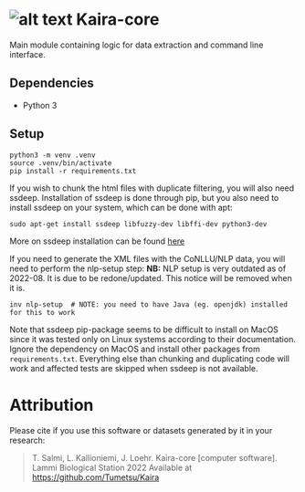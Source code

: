 # ![alt text](http://i.imgur.com/vBIAv3m.png "Kaira logo") Kaira-core

Main module containing logic for data extraction and command line interface.

## Dependencies

- Python 3

## Setup

```
python3 -m venv .venv
source .venv/bin/activate
pip install -r requirements.txt
```

If you wish to chunk the html files with duplicate filtering, you will also need ssdeep. Installation of ssdeep is
done through pip, but you also need to install ssdeep on your system, which can be done with apt:

```
sudo apt-get install ssdeep libfuzzy-dev libffi-dev python3-dev
```

More on ssdeep installation can be found [here](http://python-ssdeep.readthedocs.io/en/latest/installation.html)

If you need to generate the XML files with the CoNLLU/NLP data, you will need to perform the nlp-setup step:
**NB:** NLP setup is very outdated as of 2022-08. It is due to be redone/updated. This notice will be removed when it is.

```
inv nlp-setup  # NOTE: you need to have Java (eg. openjdk) installed for this to work
```

Note that ssdeep pip-package seems to be difficult to install on MacOS since it was tested
only on Linux systems according to their documentation. Ignore the dependency on MacOS
and install other packages from `requirements.txt`. Everything else than chunking and
duplicating code will work and affected tests are skipped when ssdeep is not available.

# Attribution

Please cite if you use this software or datasets generated by it in your research:

> T. Salmi, L. Kallioniemi, J. Loehr. Kaira-core [computer software]. Lammi Biological Station 2022
> Available at https://github.com/Tumetsu/Kaira
